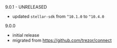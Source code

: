9.0.1 - UNRELEASED

-   updated `stellar-sdk` from `^10.1.0` to `^10.4.0`

9.0.0

-   initial release
-   migrated from https://github.com/trezor/connect
